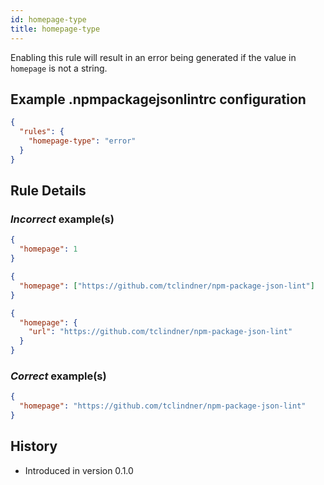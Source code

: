 ```yaml
---
id: homepage-type
title: homepage-type
---
```


Enabling this rule will result in an error being generated if the value in `homepage` is not a string.

## Example .npmpackagejsonlintrc configuration

```json
{
  "rules": {
    "homepage-type": "error"
  }
}
```

## Rule Details

### *Incorrect* example(s)

```json
{
  "homepage": 1
}
```

```json
{
  "homepage": ["https://github.com/tclindner/npm-package-json-lint"]
}
```

```json
{
  "homepage": {
    "url": "https://github.com/tclindner/npm-package-json-lint"
  }
}
```

### *Correct* example(s)

```json
{
  "homepage": "https://github.com/tclindner/npm-package-json-lint"
}
```

## History

* Introduced in version 0.1.0
